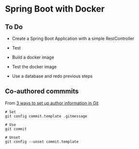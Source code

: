 # Spring Boot with Docker

## To Do 

- Create a Spring Boot Application with a simple RestController

- Test

- Build a docker image

- Test the docker image

- Use a database and redo previous steps 

## Co-authored commmits

From [3 ways to set up author information in Git](https://advancedweb.hu/3-ways-to-set-up-author-information-in-git/)
```
# Set 
git config commit.template .gitmessage

# Use
git commit

# Unset
git config --unset commit.template
```

